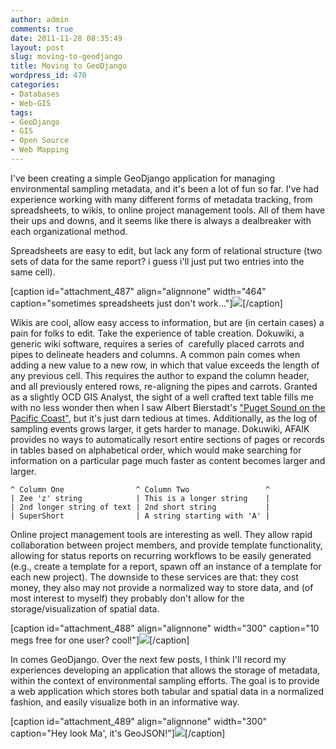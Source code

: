 ```yaml
---
author: admin
comments: true
date: 2011-11-28 08:35:49
layout: post
slug: moving-to-geodjango
title: Moving to GeoDjango
wordpress_id: 470
categories:
- Databases
- Web-GIS
tags:
- GeoDjango
- GIS
- Open Source
- Web Mapping
---
```


I've been creating a simple GeoDjango application for managing environmental sampling metadata, and it's been a lot of fun so far. I've had experience working with many different forms of metadata tracking, from spreadsheets, to wikis, to online project management tools. All of them have their ups and downs, and it seems like there is always a dealbreaker with each organizational method.

Spreadsheets are easy to edit, but lack any form of relational structure (two sets of data for the same report? i guess i'll just put two entries into the same cell).
<!-- more -->

[caption id="attachment_487" align="alignnone" width="464" caption="sometimes spreadsheets just don't work..."][![](http://www.mkgeomatics.com/wordpress/wp-content/uploads/2011/11/Screenshot.png)](http://www.mkgeomatics.com/wordpress/wp-content/uploads/2011/11/Screenshot.png)[/caption]

Wikis are cool, allow easy access to information, but are (in certain cases) a pain for folks to edit. Take the experience of table creation. Dokuwiki, a generic wiki software, requires a series of  carefully placed carrots and pipes to delineate headers and columns. A common pain comes when adding a new value to a new row, in which that value exceeds the length of any previous cell. This requires the author to expand the column header, and all previously entered rows, re-aligning the pipes and carrots. Granted as a slightly OCD GIS Analyst, the sight of a well crafted text table fills me with no less wonder then when I saw Albert Bierstadt's ["Puget Sound on the Pacific Coast"](http://www.seattleartmuseum.org/exhibit/exhibitDetail.asp?eventID=21084), but it's just darn tedious at times. Additionally, as the log of sampling events grows larger, it gets harder to manage. Dokuwiki, AFAIK provides no ways to automatically resort entire sections of pages or records in tables based on alphabetical order, which would make searching for information on a particular page much faster as content becomes larger and larger.

```
^ Column One                ^ Column Two                 ^
| Zee 'z' string            | This is a longer string    |
| 2nd longer string of text | 2nd short string           |
| SuperShort                | A string starting with 'A' |
```

Online project management tools are interesting as well. They allow rapid collaboration between project members, and provide template functionality, allowing for status reports on recurring workflows to be easily generated (e.g., create a template for a report, spawn off an instance of a template for each new project). The downside to these services are that: they cost money, they also may not provide a normalized way to store data, and (of most interest to myself) they probably don't allow for the storage/visualization of spatial data.

[caption id="attachment_488" align="alignnone" width="300" caption="10 megs free for one user? cool!"][![](http://www.mkgeomatics.com/wordpress/wp-content/uploads/2011/11/Screenshot-1-300x162.png)](http://www.mkgeomatics.com/wordpress/wp-content/uploads/2011/11/Screenshot-1.png)[/caption]

In comes GeoDjango. Over the next few posts, I think I'll record my experiences developing an application that allows the storage of metadata, within the context of environmental sampling efforts. The goal is to provide a web application which stores both tabular and spatial data in a normalized fashion, and easily visualize both in an informative way.

[caption id="attachment_489" align="alignnone" width="300" caption="Hey look Ma', it's GeoJSON!"][![](http://www.mkgeomatics.com/wordpress/wp-content/uploads/2011/11/Screenshot-2-300x147.png)](http://www.mkgeomatics.com/wordpress/wp-content/uploads/2011/11/Screenshot-2.png)[/caption]
